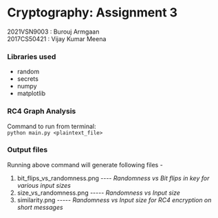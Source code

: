 # Cryptography: Assignment 3

2021VSN9003 : Burouj Armgaan <br>
2017CS50421 : Vijay Kumar Meena

### Libraries used
- random
- secrets
- numpy
- matplotlib

### RC4 Graph Analysis
Command to run from terminal:<br>
`python main.py <plaintext_file> `

### Output files

Running above command will generate following files - 

1. bit_flips_vs_randomness.png ---- *Randomness vs Bit flips in key for various input sizes*
2. size_vs_randomness.png ----- *Randomness vs Input size*
3. similarity.png ----- *Randomness vs Input size for RC4 encryption on short messages*

